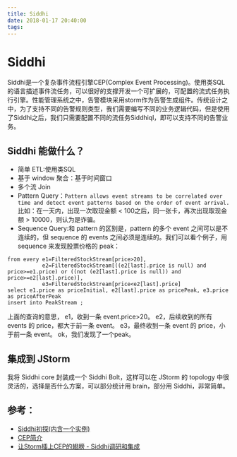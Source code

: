 ```yaml
---
title: Siddhi
date: 2018-01-17 20:40:00
tags:
---
```

# Siddhi
Siddhi是一个复杂事件流程引擎CEP(Complex Event Processing)。使用类SQL的语言描述事件流任务，可以很好的支撑开发一个可扩展的，可配置的流式任务执行引擎。性能管理系统之中，告警模块采用storm作为告警生成组件。传统设计之中，为了支持不同的告警规则类型，我们需要编写不同的业务逻辑代码，但是使用了Siddhi之后，我们只需要配置不同的流任务Siddhiql，即可以支持不同的告警业务。

## Siddhi 能做什么？

- 简单 ETL:使用类SQL
- 基于 window 聚合：基于时间窗口
- 多个流 Join
- Pattern Query：`Pattern allows event streams to be correlated over time and detect event patterns based on the order of event arrival.`比如：在一天内，出现一次取现金额 < 100之后，同一张卡，再次出现取现金额 > 10000，则认为是诈骗。
- Sequence Query:和 pattern 的区别是，pattern 的多个 event 之间可以是不连续的，但 sequence 的 events 之间必须是连续的。我们可以看个例子，用sequence 来发现股票价格的 peak：

```
from every e1=FilteredStockStream[price>20], 
           e2=FilteredStockStream[((e2[last].price is null) and price>=e1.price) or ((not (e2[last].price is null)) and price>=e2[last].price)],
           e3=FilteredStockStream[price<e2[last].price] 
select e1.price as priceInitial, e2[last].price as pricePeak, e3.price as priceAfterPeak 
insert into PeakStream ;
```
上面的查询的意思， 
e1，收到一条 event.price>20。
e2，后续收到的所有 events 的 price，都大于前一条 event。
e3，最终收到一条 event 的 price，小于前一条 event。
ok，我们发现了一个peak。

## 集成到 JStorm
我将 Siddhi core 封装成一个 Siddhi Bolt，这样可以在 JStorm 的 topology 中很灵活的，选择是否什么方案，可以部分统计用 brain，部分用 Siddhi，非常简单。

## 参考：
- [Siddhi初探(内含一个实例)](https://www.cnblogs.com/coshaho/p/7051126.html)
- [CEP简介](https://www.cnblogs.com/XzcBlog/p/4468679.html)
- [让Storm插上CEP的翅膀 - Siddhi调研和集成](http://doc.okbase.net/fxjwind/archive/195904.html)

